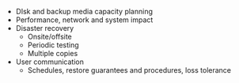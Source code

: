 - DIsk and backup media capacity planning
- Performance, network and system impact
- Disaster recovery
	- Onsite/offsite
	- Periodic testing
	- Multiple copies
- User communication
	- Schedules, restore guarantees and procedures, loss tolerance
